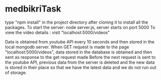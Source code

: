 # medbikriTask
type "npm install" in the project directory after cloning it to install all the packages.
To start the server: node server.js, server starts on port 5000
To view the video details : visit "localhost:5000/videos"

Data is obtained from youtube API every 10 seconds and then stored in the local mongodb server.
When GET request is made to the page "localhost:5000/videos", data stored in the database is obtained and then sent as response to the get request made
Before the next request is sent to the youtube API, previous data from the server is deleted and the new data is stored in their place so that we have the latest data and we do not run out of storage.
